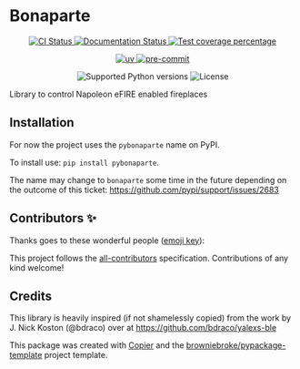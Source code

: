 # Bonaparte

<p align="center">
  <a href="https://github.com/kaechele/bonaparte/actions/workflows/ci.yml?query=branch%3Amain">
    <img src="https://img.shields.io/github/actions/workflow/status/kaechele/bonaparte/ci.yml?branch=main&label=CI&logo=github&style=flat-square" alt="CI Status" >
  </a>
  <a href="https://bonaparte.readthedocs.io">
    <img src="https://img.shields.io/readthedocs/bonaparte.svg?logo=read-the-docs&logoColor=fff&style=flat-square" alt="Documentation Status">
  </a>
  <a href="https://codecov.io/gh/kaechele/bonaparte">
    <img src="https://img.shields.io/codecov/c/github/kaechele/bonaparte.svg?logo=codecov&logoColor=fff&style=flat-square" alt="Test coverage percentage">
  </a>
</p>
<p align="center">
  <a href="https://docs.astral.sh/uv/">
    <img src="https://img.shields.io/endpoint?label=packaging&style=flat-square&url=https://raw.githubusercontent.com/astral-sh/uv/main/assets/badge/v0.json" alt="uv">
  </a>
  <a href="https://github.com/pre-commit/pre-commit">
    <img src="https://img.shields.io/badge/pre--commit-enabled-brightgreen?logo=pre-commit&logoColor=white&style=flat-square" alt="pre-commit">
  </a>
</p>
<p align="center">
  <img src="https://img.shields.io/pypi/pyversions/pybonaparte.svg?style=flat-square&logo=python&amp;logoColor=fff" alt="Supported Python versions">
  <img src="https://img.shields.io/pypi/l/pybonaparte.svg?style=flat-square" alt="License">
</p>

Library to control Napoleon eFIRE enabled fireplaces

## Installation

For now the project uses the `pybonaparte` name on PyPI.

To install use: `pip install pybonaparte`.

The name may change to `bonaparte` some time in the future depending on the outcome of this ticket: https://github.com/pypi/support/issues/2683

## Contributors ✨

Thanks goes to these wonderful people ([emoji key](https://allcontributors.org/docs/en/emoji-key)):

<!-- prettier-ignore-start -->
<!-- ALL-CONTRIBUTORS-LIST:START - Do not remove or modify this section -->
<!-- markdownlint-disable -->
<!-- markdownlint-enable -->
<!-- ALL-CONTRIBUTORS-LIST:END -->
<!-- prettier-ignore-end -->

This project follows the [all-contributors](https://github.com/all-contributors/all-contributors) specification. Contributions of any kind welcome!

## Credits

This library is heavily inspired (if not shamelessly copied) from the work by J. Nick Koston (@bdraco) over at https://github.com/bdraco/yalexs-ble

This package was created with
[Copier](https://copier.readthedocs.io/) and the
[browniebroke/pypackage-template](https://github.com/browniebroke/pypackage-template)
project template.
